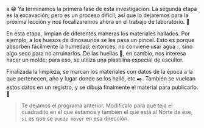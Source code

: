 <gs-toolbox toolbox-url="https://raw.githubusercontent.com/MumukiProject/mumuki-guia-gobstones-repeticion-condicional-kids/master/assets/toolbox.xml">
</gs-toolbox>

<gs-attire
  attire-url="https://raw.githubusercontent.com/MumukiProject/mumuki-guia-gobstones-repeticion-condicional-kids/master/assets/attires/config.json">
</gs-attire>

a :grin:
Ya terminamos la primera fase de esta investigación. La segunda etapa es la excavación; pero es un proceso difícil, así que lo dejaremos para la próxima lección y nos focalizaremos ahora en el trabajo de laboratorio.  :microscope:

En esta etapa, limpian de diferentes maneras los materiales hallados. Por ejemplo, a los huesos de dinosaurios se les pasa un pincel. Esto es porque absorben fácilmente la humedad; entonces, no conviene usar agua :droplet:, sino algo seco para no arruinarlos. De las huellas :paw_prints:, en cambio, nos interesa hacer un molde; para eso, se utiliza una plastilina especial de escultor. 

Finalizada la limpieza, se marcan los materiales con datos de la época a la que pertenecen, año y lugar donde se los halló, etc :black_nib:. También se vuelcan estos datos en un registro, y se dibuja finalmente el material para publicarlo. :newspaper: 

> Te dejamos el programa anterior. Modificalo para que teja el cuadradito en el que estamos y también el que está al Norte de ese, `si` es que se `puede mover` en esa dirección.